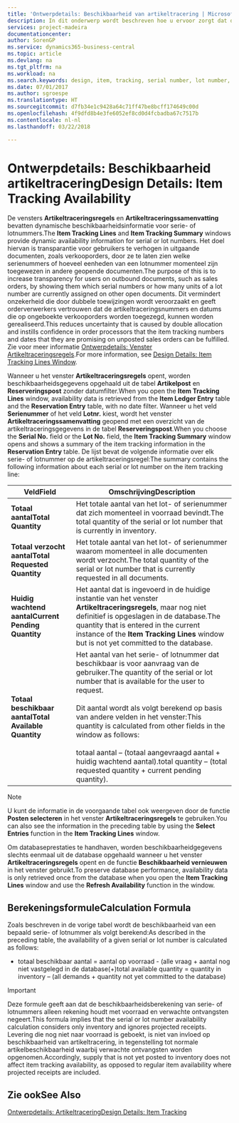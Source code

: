 ```yaml
---
title: 'Ontwerpdetails: Beschikbaarheid van artikeltracering | Microsoft Docs'
description: In dit onderwerp wordt beschreven hoe u ervoor zorgt dat de mensen die orders verwerken, kunnen vertrouwen op de beschikbaarheid van serie- of lotnummers.
services: project-madeira
documentationcenter: 
author: SorenGP
ms.service: dynamics365-business-central
ms.topic: article
ms.devlang: na
ms.tgt_pltfrm: na
ms.workload: na
ms.search.keywords: design, item, tracking, serial number, lot number, outbound documents
ms.date: 07/01/2017
ms.author: sgroespe
ms.translationtype: HT
ms.sourcegitcommit: d7fb34e1c9428a64c71ff47be8bcff174649c00d
ms.openlocfilehash: 4f9dfd8b4e3fe6052ef8cd0d4fcbadba67c7517b
ms.contentlocale: nl-nl
ms.lasthandoff: 03/22/2018

---
```

# <a name="design-details-item-tracking-availability"></a><span data-ttu-id="60b81-103">Ontwerpdetails: Beschikbaarheid artikeltracering</span><span class="sxs-lookup"><span data-stu-id="60b81-103">Design Details: Item Tracking Availability</span></span>
<span data-ttu-id="60b81-104">De vensters **Artikeltraceringsregels** en **Artikeltraceringssamenvatting** bevatten dynamische beschikbaarheidsinformatie voor serie- of lotnummers.</span><span class="sxs-lookup"><span data-stu-id="60b81-104">The **Item Tracking Lines** and **Item Tracking Summary** windows provide dynamic availability information for serial or lot numbers.</span></span> <span data-ttu-id="60b81-105">Het doel hiervan is transparantie voor gebruikers te verhogen in uitgaande documenten, zoals verkooporders, door ze te laten zien welke serienummers of hoeveel eenheden van een lotnummer momenteel zijn toegewezen in andere geopende documenten.</span><span class="sxs-lookup"><span data-stu-id="60b81-105">The purpose of this is to increase transparency for users on outbound documents, such as sales orders, by showing them which serial numbers or how many units of a lot number are currently assigned on other open documents.</span></span> <span data-ttu-id="60b81-106">Dit vermindert onzekerheid die door dubbele toewijzingen wordt veroorzaakt en geeft orderverwerkers vertrouwen dat de artikeltraceringsnummers en datums die op ongeboekte verkooporders worden toegezegd, kunnen worden gerealiseerd.</span><span class="sxs-lookup"><span data-stu-id="60b81-106">This reduces uncertainty that is caused by double allocation and instills confidence in order processors that the item tracking numbers and dates that they are promising on unposted sales orders can be fulfilled.</span></span> <span data-ttu-id="60b81-107">Zie voor meer informatie [Ontwerpdetails: Venster Artikeltraceringsregels](design-details-item-tracking-lines-window.md).</span><span class="sxs-lookup"><span data-stu-id="60b81-107">For more information, see [Design Details: Item Tracking Lines Window](design-details-item-tracking-lines-window.md).</span></span>  
  
<span data-ttu-id="60b81-108">Wanneer u het venster **Artikeltraceringsregels** opent, worden beschikbaarheidsgegevens opgehaald uit de tabel **Artikelpost** en **Reserveringspost** zonder datumfilter.</span><span class="sxs-lookup"><span data-stu-id="60b81-108">When you open the **Item Tracking Lines** window, availability data is retrieved from the **Item Ledger Entry** table and the **Reservation Entry** table, with no date filter.</span></span> <span data-ttu-id="60b81-109">Wanneer u het veld **Serienummer** of het veld **Lotnr.** kiest, wordt het venster **Artikeltraceringssamenvatting** geopend met een overzicht van de artikeltraceringsgegevens in de tabel **Reserveringspost**.</span><span class="sxs-lookup"><span data-stu-id="60b81-109">When you choose the **Serial No.** field or the **Lot No.** field, the **Item Tracking Summary** window opens and shows a summary of the item tracking information in the **Reservation Entry** table.</span></span> <span data-ttu-id="60b81-110">De lijst bevat de volgende informatie over elk serie- of lotnummer op de artikeltraceringsregel:</span><span class="sxs-lookup"><span data-stu-id="60b81-110">The summary contains the following information about each serial or lot number on the item tracking line:</span></span>  
  
|<span data-ttu-id="60b81-111">Veld</span><span class="sxs-lookup"><span data-stu-id="60b81-111">Field</span></span>|<span data-ttu-id="60b81-112">Omschrijving</span><span class="sxs-lookup"><span data-stu-id="60b81-112">Description</span></span>|  
|---------------------------------|---------------------------------------|  
|<span data-ttu-id="60b81-113">**Totaal aantal**</span><span class="sxs-lookup"><span data-stu-id="60b81-113">**Total Quantity**</span></span>|<span data-ttu-id="60b81-114">Het totale aantal van het lot- of serienummer dat zich momenteel in voorraad bevindt.</span><span class="sxs-lookup"><span data-stu-id="60b81-114">The total quantity of the serial or lot number that is currently in inventory.</span></span>|  
|<span data-ttu-id="60b81-115">**Totaal verzocht aantal**</span><span class="sxs-lookup"><span data-stu-id="60b81-115">**Total Requested Quantity**</span></span>|<span data-ttu-id="60b81-116">Het totale aantal van het lot- of serienummer waarom momenteel in alle documenten wordt verzocht.</span><span class="sxs-lookup"><span data-stu-id="60b81-116">The total quantity of the serial or lot number that is currently requested in all documents.</span></span>|  
|<span data-ttu-id="60b81-117">**Huidig wachtend aantal**</span><span class="sxs-lookup"><span data-stu-id="60b81-117">**Current Pending Quantity**</span></span>|<span data-ttu-id="60b81-118">Het aantal dat is ingevoerd in de huidige instantie van het venster **Artikeltraceringsregels**, maar nog niet definitief is opgeslagen in de database.</span><span class="sxs-lookup"><span data-stu-id="60b81-118">The quantity that is entered in the current instance of the **Item Tracking Lines** window but is not yet committed to the database.</span></span>|  
|<span data-ttu-id="60b81-119">**Totaal beschikbaar aantal**</span><span class="sxs-lookup"><span data-stu-id="60b81-119">**Total Available Quantity**</span></span>|<span data-ttu-id="60b81-120">Het aantal van het serie- of lotnummer dat beschikbaar is voor aanvraag van de gebruiker.</span><span class="sxs-lookup"><span data-stu-id="60b81-120">The quantity of the serial or lot number that is available for the user to request.</span></span><br /><br /> <span data-ttu-id="60b81-121">Dit aantal wordt als volgt berekend op basis van andere velden in het venster:</span><span class="sxs-lookup"><span data-stu-id="60b81-121">This quantity is calculated from other fields in the window as follows:</span></span><br /><br /> <span data-ttu-id="60b81-122">totaal aantal – (totaal aangevraagd aantal + huidig wachtend aantal).</span><span class="sxs-lookup"><span data-stu-id="60b81-122">total quantity – (total requested quantity + current pending quantity).</span></span>|  
  
> [!NOTE]  
>  <span data-ttu-id="60b81-123">U kunt de informatie in de voorgaande tabel ook weergeven door de functie **Posten selecteren** in het venster **Artikeltraceringsregels** te gebruiken.</span><span class="sxs-lookup"><span data-stu-id="60b81-123">You can also see the information in the preceding table by using the **Select Entries** function in the **Item Tracking Lines** window.</span></span>  
  
<span data-ttu-id="60b81-124">Om databaseprestaties te handhaven, worden beschikbaarheidgegevens slechts eenmaal uit de database opgehaald wanneer u het venster **Artikeltraceringsregels** opent en de functie **Beschikbaarheid vernieuwen** in het venster gebruikt.</span><span class="sxs-lookup"><span data-stu-id="60b81-124">To preserve database performance, availability data is only retrieved once from the database when you open the **Item Tracking Lines** window and use the **Refresh Availability** function in the window.</span></span>  
  
## <a name="calculation-formula"></a><span data-ttu-id="60b81-125">Berekeningsformule</span><span class="sxs-lookup"><span data-stu-id="60b81-125">Calculation Formula</span></span>  
<span data-ttu-id="60b81-126">Zoals beschreven in de vorige tabel wordt de beschikbaarheid van een bepaald serie- of lotnummer als volgt berekend:</span><span class="sxs-lookup"><span data-stu-id="60b81-126">As described in the preceding table, the availability of a given serial or lot number is calculated as follows:</span></span>  
  
* <span data-ttu-id="60b81-127">totaal beschikbaar aantal = aantal op voorraad - (alle vraag + aantal nog niet vastgelegd in de database(+)</span><span class="sxs-lookup"><span data-stu-id="60b81-127">total available quantity = quantity in inventory – (all demands + quantity not yet committed to the database)</span></span>  
  
> [!IMPORTANT]  
>  <span data-ttu-id="60b81-128">Deze formule geeft aan dat de beschikbaarheidsberekening van serie- of lotnummers alleen rekening houdt met voorraad en verwachte ontvangsten negeert.</span><span class="sxs-lookup"><span data-stu-id="60b81-128">This formula implies that the serial or lot number availability calculation considers only inventory and ignores projected receipts.</span></span> <span data-ttu-id="60b81-129">Levering die nog niet naar voorraad is geboekt, is niet van invloed op beschikbaarheid van artikeltracering, in tegenstelling tot normale artikelbeschikbaarheid waarbij verwachte ontvangsten worden opgenomen.</span><span class="sxs-lookup"><span data-stu-id="60b81-129">Accordingly, supply that is not yet posted to inventory does not affect item tracking availability, as opposed to regular item availability where projected receipts are included.</span></span>  
  
## <a name="see-also"></a><span data-ttu-id="60b81-130">Zie ook</span><span class="sxs-lookup"><span data-stu-id="60b81-130">See Also</span></span>  
[<span data-ttu-id="60b81-131">Ontwerpdetails: Artikeltracering</span><span class="sxs-lookup"><span data-stu-id="60b81-131">Design Details: Item Tracking</span></span>](design-details-item-tracking.md)
